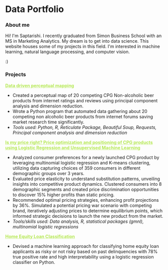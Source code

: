 # Data Portfolio

### About me

Hi! I'm Saptarishi. I recently graduated from Simon Business School with an MS in Marketing Analytics. My dream is to get into data science. This website houses some of my projects in this field. I'm interested in machine learning, natural language processing, and computer vision.

:)

### Projects

<a href="https://github.com/saptarishipandey/Non-alcoholic-beer/tree/main" style="color: #b5e853; text-decoration: underline;text-decoration-style: dotted;">**Data driven perceptual mapping**</a>

* Created a perceptual map of 20 competing CPG Non-alcoholic beer products from internet ratings and reviews using principal component analysis and dimension reduction.
* Wrote a Python program that automated data gathering about 20 competing non alcoholic beer products from internet forums saving market research time significantly.
* _Tools used: Python, R, Reticulate Package, Beautiful Soup, Requests, Principal component analysis and dimension reduction_

<a href="https://github.com/saptarishipandey/Project-GMNL-Pricing-Choice-Models" style="color: #b5e853; text-decoration: underline;text-decoration-style: dotted;">**Is my price right? Price optimization and positioning of CPG products using Logistic Regression and Unsupervised Machine Learning**</a>

* Analyzed consumer preferences for a newly launched CPG product by leveraging multinomial logistic regression and  K-means clustering, utilizing data capturing choices of 359 consumers in different demographic groups over 3 years.
* Evaluated price elasticity to understand substitution patterns, unveiling insights into competitive product dynamics. Clustered consumers into 8 demographic segments and created price discrimination opportunities to discover 15% higher profits than static pricing.
* Recommended optimal pricing strategies, enhancing profit projections by 36%. Simulated a potential pricing war scenario with competing brand, iteratively adjusting prices to determine equilibrium points, which informed strategic decisions to launch the new product from the market.
* _Tools/skills used: Data analysis, R, statistical packages (gmnl), multinomial logistic regressions_

<a href="https://github.com/saptarishipandey/Home-Equity-Loan-Classification" style="color: #b5e853; text-decoration: underline;text-decoration-style: dotted;">**Home Equity Loan Classification**</a>

* Devised a machine learning approach for classifying home equity loan applicants as risky or not risky based on past delinquencies with 78% true positive rate and high interpretability using a logistic regression classifier on Python.

